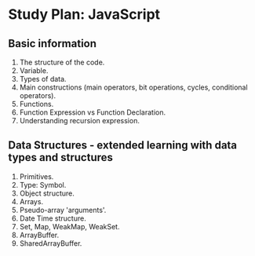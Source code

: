 # Study Plan: JavaScript

## Basic information
1. The structure of the code.
2. Variable.
3. Types of data.
4. Main constructions (main operators, bit operations, cycles, conditional operators).
5. Functions.
6. Function Expression vs Function Declaration.
7. Understanding recursion expression.

## Data Structures - extended learning with data types and structures
1. Primitives.
2. Type: Symbol.
3. Object structure.
4. Arrays.
5. Pseudo-array 'arguments'.
6. Date Time structure.
7. Set, Map, WeakMap, WeakSet.
8. ArrayBuffer.
9. SharedArrayBuffer.
